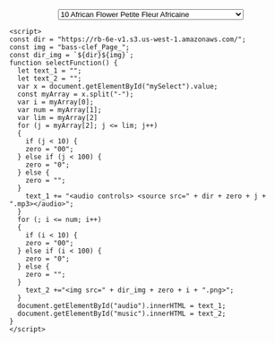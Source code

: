 <style>
    #tune_select {
  margin: auto;
  text-align: center;
    }
</style>
<body onload="selectFunction()">
      <div id='tune_select'>
      <select id="mySelect" onchange="selectFunction()">
        <option value="10-10-241">10 African Flower Petite Fleur Africaine</option>
<option value="11-11-241">11 Afro Blue</option>
<option value="12-12-241">12 Afternoon In Paris</option>
<option value="13-13-3">13 Airegin🎵</option>
<option value="14-15-2">14 Água De Beber Water To Drink🎵</option>
<option value="16-16-241">16 Alfie</option>
<option value="17-17-4">17 Alice In Wonderland🎵</option>
<option value="18-18-241">18 All Blues</option>
<option value="19-19-241">19 All By Myself</option>
<option value="20-20-6">20 All Of Me🎵</option>
<option value="21-21-7">21 All Of You🎵</option>
<option value="22-22-8">22 All The Things You Are🎵</option>
<option value="23-23-241">23 Always</option>
<option value="24-25-9">24 Alright Okay You Win🎵</option>
<option value="26-27-241">26 Ana Maria</option>
<option value="28-28-10">28 Angel Eyes🎵</option>
<option value="29-29-11">29 Anthropology🎵</option>
<option value="30-31-241">30 Apple Honey</option>
<option value="32-32-12">32 April In Paris🎵</option>
<option value="33-33-241">33 April Joy</option>
<option value="34-35-241">34 Arise Her Eyes</option>
<option value="36-36-241">36 Armageddon</option>
<option value="37-37-13">37 Au Privave🎵</option>
<option value="38-38-14">38 Autumn In New York🎵</option>
<option value="39-39-15">39 Autumn Leaves🎵</option>
<option value="40-40-241">40 Beautiful Love</option>
<option value="41-41-241">41 Beauty And The Beast</option>
<option value="42-42-16">42 Bessies Blues🎵</option>
<option value="43-43-17">43 Bewitched🎵</option>
<option value="44-44-241">44 Big Nick</option>
<option value="45-45-18">45 Black Coffee🎵</option>
<option value="46-46-241">46 Black Diamond</option>
<option value="47-47-241">47 Black Narcissus</option>
<option value="48-48-241">48 Black Nile</option>
<option value="49-49-19">49 Black Orpheus🎵</option>
<option value="50-50-241">50 Blue Bossa</option>
<option value="51-51-20">51 Blue In Green🎵</option>
<option value="52-52-241">52 Blue Monk</option>
<option value="53-53-21">53 The Blue Room🎵</option>
<option value="54-54-22">54 Blue Train Blue Trane🎵</option>
<option value="55-55-23">55 Blues For Alice🎵</option>
<option value="56-56-24">56 Bluesette🎵</option>
<option value="57-57-25">57 Body And Soul🎵</option>
<option value="58-58-26">58 Boplicity Be Bop Lives🎵</option>
<option value="59-59-27">59 Bright Size Life🎵</option>
<option value="60-60-241">60 Broad Way Blues</option>
<option value="61-61-28">61 Broadway🎵</option>
<option value="62-62-29">62 But Beautiful🎵</option>
<option value="63-63-241">63 Butterfly</option>
<option value="64-64-241">64 Byrd Like</option>
<option value="65-65-241">65 Cest Si Bon</option>
<option value="66-66-31">66 Call Me🎵</option>
<option value="67-67-30">67 Call Me Irresponsible🎵</option>
<option value="68-68-32">68 Cant Help Lovin Dat Man🎵</option>
<option value="69-69-241">69 Central Park West</option>
<option value="70-71-33">70 Captain Marvel🎵</option>
<option value="72-72-34">72 Ceora🎵</option>
<option value="73-73-241">73 Chelsea Bells</option>
<option value="74-75-35">74 Chega De Saudade No More Blues🎵</option>
<option value="76-76-36">76 Chelsea Bridge🎵</option>
<option value="77-77-37">77 Cherokee Indian Love Song🎵</option>
<option value="78-78-38">78 Cherry Pink And Apple Blossom White🎵</option>
<option value="79-79-39">79 A Child Is Born🎵</option>
<option value="80-80-241">80 Chippie</option>
<option value="81-81-40">81 Chitlins Con Carne🎵</option>
<option value="82-82-41">82 Come Sunday🎵</option>
<option value="83-83-241">83 Como En Vietnam</option>
<option value="84-85-42">84 Con Alma🎵</option>
<option value="86-86-43">86 Conception🎵</option>
<option value="87-87-44">87 Confirmation🎵</option>
<option value="88-88-241">88 Contemplation</option>
<option value="89-89-241">89 Coral</option>
<option value="90-90-45">90 Cotton Tail🎵</option>
<option value="91-91-241">91 Could It Be You</option>
<option value="92-92-46">92 Countdown🎵</option>
<option value="93-93-241">93 Crescent</option>
<option value="94-94-241">94 Crystal Silence</option>
<option value="95-95-47">95 D Natural Blues🎵</option>
<option value="96-97-241">96 Daahoud</option>
<option value="98-98-49">98 Dancing On The Ceiling🎵</option>
<option value="99-99-50">99 Darn That Dream🎵</option>
<option value="100-100-241">100 Day Waves</option>
<option value="101-101-241">101 Days And Nights Waiting</option>
<option value="102-102-51">102 Dear Old Stockholm🎵</option>
<option value="103-103-52">103 Dearly Beloved🎵</option>
<option value="104-104-241">104 Dedicated To You</option>
<option value="105-105-54">105 Detour Ahead🎵</option>
<option value="106-107-241">106 Deluge</option>
<option value="108-109-53">108 Desafinado🎵</option>
<option value="110-111-241">110 Desert Air</option>
<option value="112-112-55">112 Dexterity🎵</option>
<option value="113-113-56">113 Dizzy Atmosphere🎵</option>
<option value="114-115-48">114 Django🎵</option>
<option value="116-117-241">116 Doin The Pig</option>
<option value="118-118-241">118 Dolores</option>
<option value="119-119-57">119 Dolphin Dance🎵</option>
<option value="120-120-241">120 Domino Biscuit</option>
<option value="121-121-58">121 Dont Blame Me🎵</option>
<option value="122-122-59">122 Dont Get Around Much Anymore🎵</option>
<option value="123-123-60">123 Donna Lee🎵</option>
<option value="124-124-241">124 Dream A Little Dream Of Me</option>
<option value="125-125-61">125 Dreamsville🎵</option>
<option value="126-126-63">126 Easter Parade🎵</option>
<option value="127-127-64">127 Easy Living🎵</option>
<option value="128-128-65">128 Easy To Love Youd Be So Easy To Love🎵</option>
<option value="129-129-241">129 Ecclusiastics</option>
<option value="130-130-241">130 Eighty One</option>
<option value="131-131-241">131 El Gaucho</option>
<option value="132-132-66">132 Epistrophy🎵</option>
<option value="133-133-67">133 Equinox🎵</option>
<option value="134-134-241">134 Equipoise</option>
<option value="135-135-62">135 E.S.P.🎵</option>
<option value="136-136-241">136 Fall</option>
<option value="137-137-241">137 Falling Grace</option>
<option value="138-138-68">138 Falling In Love With Love🎵</option>
<option value="139-139-241">139 Fee-Fi-Fo-Fum</option>
<option value="140-140-69">140 A Fine Romance🎵</option>
<option value="141-141-1">141 500 Miles High🎵</option>
<option value="142-142-241">142 502 Blues</option>
<option value="143-143-241">143 Follow Your Heart</option>
<option value="144-144-70">144 Footprints🎵</option>
<option value="145-145-71">145 For All We Know🎵</option>
<option value="146-146-72">146 For Heavens Sake🎵</option>
<option value="147-147-73">147 I Love You For Sentimental Reasons🎵</option>
<option value="148-148-241">148 Forest Flower</option>
<option value="149-149-75">149 Four🎵</option>
<option value="150-150-74">150 Four On Six🎵</option>
<option value="151-151-76">151 Freddie Freeloader🎵</option>
<option value="152-152-241">152 Freedom Jazz Dance</option>
<option value="153-153-78">153 Gee Baby Aint I Good To You🎵</option>
<option value="154-155-77">154 Full House🎵</option>
<option value="156-156-241">156 Gemini</option>
<option value="157-157-79">157 Giant Steps🎵</option>
<option value="158-158-80">158 The Girl From Ipanema Garôta De Ipanema🎵</option>
<option value="159-159-241">159 Glorias Step</option>
<option value="160-160-81">160 God Bless The Child🎵</option>
<option value="161-161-241">161 Golden Lady</option>
<option value="162-163-241">162 Good Evening Mr. And Mrs. America</option>
<option value="164-164-241">164 Grand Central</option>
<option value="165-165-241">165 The Green Mountains</option>
<option value="166-166-82">166 Groovin High🎵</option>
<option value="167-167-241">167 Grow Your Own</option>
<option value="168-168-83">168 Guilty🎵</option>
<option value="169-169-84">169 Gypsy In My Soul🎵</option>
<option value="170-171-85">170 Half Nelson🎵</option>
<option value="172-172-86">172 Have You Met Miss Jones🎵</option>
<option value="173-173-241">173 Heaven</option>
<option value="174-174-241">174 Heebie Jeebies</option>
<option value="175-175-88">175 Heres That Rainy Day🎵</option>
<option value="176-177-87">176 Hello Young Lovers🎵</option>
<option value="178-178-89">178 Hot Toddy🎵</option>
<option value="179-179-241">179 House Of Jade</option>
<option value="180-180-90">180 How High The Moon🎵</option>
<option value="181-181-91">181 How Insensitive Insensatez🎵</option>
<option value="182-182-241">182 How My Heart Sings</option>
<option value="183-183-241">183 Hullo Bolinas</option>
<option value="184-184-92">184 I Cant Get Started🎵</option>
<option value="185-185-93">185 I Cant Give You Anything But Love🎵</option>
<option value="186-186-94">186 I Could Write A Book🎵</option>
<option value="187-187-95">187 I Got It Bad And That Aint Good🎵</option>
<option value="188-188-96">188 I Let A Song Go Out Of My Heart🎵</option>
<option value="189-189-97">189 I Love Paris🎵</option>
<option value="190-190-98">190 I Love You🎵</option>
<option value="191-191-99">191 I Mean You🎵</option>
<option value="192-193-100">192 I Remember Clifford🎵</option>
<option value="194-194-241">194 I Should Care</option>
<option value="195-195-241">195 I Wish I Knew How It Would Feel To Be Free</option>
<option value="196-196-101">196 Ill Never Smile Again🎵</option>
<option value="197-197-102">197 Ill Remember April🎵</option>
<option value="198-199-241">198 Im All Smiles</option>
<option value="200-200-103">200 Im Beginning To See The Light🎵</option>
<option value="201-201-241">201 Im Your Pal</option>
<option value="202-203-241">202 Icarus</option>
<option value="204-204-241">204 If You Never Come To Me Inutil Paisagem</option>
<option value="205-205-104">205 Impressions🎵</option>
<option value="206-206-105">206 In A Mellow Tone🎵</option>
<option value="207-207-106">207 In A Sentimental Mood🎵</option>
<option value="208-209-107">208 In The Mood🎵</option>
<option value="210-210-108">210 In The Wee Small Hours Of The Morning🎵</option>
<option value="211-211-241">211 In Your Quiet Place</option>
<option value="212-212-109">212 The Inch Worm🎵</option>
<option value="213-213-241">213 Indian Lady</option>
<option value="214-214-241">214 Inner Urge</option>
<option value="215-215-241">215 Interplay</option>
<option value="216-216-241">216 The Intrepid Fox</option>
<option value="217-217-110">217 Invitation🎵</option>
<option value="218-218-241">218 Iris</option>
<option value="219-219-112">219 Isnt It Romantic🎵</option>
<option value="220-221-111">220 Is You Is Or Is You Aint Ma Baby🎵</option>
<option value="222-222-241">222 Isotope</option>
<option value="223-223-113">223 Israel🎵</option>
<option value="224-224-114">224 It Dont Mean A Thing If It Aint Got That Swing🎵</option>
<option value="225-225-115">225 Its Easy To Remember🎵</option>
<option value="226-226-241">226 Jelly Roll</option>
<option value="227-227-116">227 Jordu🎵</option>
<option value="228-228-241">228 Journey To Recife</option>
<option value="229-229-241">229 Joy Spring</option>
<option value="230-230-117">230 Juju🎵</option>
<option value="231-231-118">231 June In January🎵</option>
<option value="232-233-241">232 Jump Monk</option>
<option value="234-234-119">234 Just One More Chance🎵</option>
<option value="235-235-120">235 Lady Bird🎵</option>
<option value="236-237-241">236 Kelo</option>
<option value="238-238-121">238 Lady Sings The Blues🎵</option>
<option value="239-239-122">239 Lament🎵</option>
<option value="240-240-241">240 Las Vegas Tango</option>
<option value="241-241-123">241 Lazy Bird🎵</option>
<option value="242-242-124">242 Lazy River🎵</option>
<option value="243-243-125">243 Like Someone In Love🎵</option>
<option value="244-244-126">244 Limehouse Blues🎵</option>
<option value="245-245-127">245 Little Boat O Barquinho🎵</option>
<option value="246-247-241">246 Lines And Spaces</option>
<option value="248-249-241">248 Litha</option>
<option value="250-250-128">250 Little Waltz🎵</option>
<option value="251-251-129">251 Long Ago And Far Away🎵</option>
<option value="252-252-241">252 Lonnies Lament</option>
<option value="253-253-241">253 Look To The Sky</option>
<option value="254-254-130">254 Love Is The Sweetest Thing🎵</option>
<option value="255-255-131">255 Lucky Southern🎵</option>
<option value="256-256-132">256 Lullaby Of Birdland🎵</option>
<option value="257-257-241">257 The Magician In You</option>
<option value="258-259-133">258 Lush Life🎵</option>
<option value="260-260-134">260 Mahjong🎵</option>
<option value="261-261-135">261 Maiden Voyage🎵</option>
<option value="262-263-136">262 A Man And A Woman🎵</option>
<option value="264-265-241">264 Man In The Green Shirt</option>
<option value="266-266-137">266 Meditation Meditacao🎵</option>
<option value="267-267-241">267 Memories Of Tomorrow</option>
<option value="268-268-241">268 Michelle</option>
<option value="269-269-241">269 Midnight Mood</option>
<option value="270-271-241">270 Midwestern Nights Dream</option>
<option value="272-272-138">272 Milano🎵</option>
<option value="273-273-241">273 Minority</option>
<option value="274-274-241">274 Miss Ann</option>
<option value="275-275-241">275 Missouri Uncompromised</option>
<option value="276-276-143">276 Mr. P.C.🎵</option>
<option value="277-277-139">277 Misty🎵</option>
<option value="278-278-241">278 Miyako</option>
<option value="279-279-141">279 Mood Indigo🎵</option>
<option value="280-281-140">280 Moments Notice🎵</option>
<option value="282-282-241">282 Moonchild</option>
<option value="283-283-142">283 The Most Beautiful Girl In The World🎵</option>
<option value="284-284-241">284 My Buddy</option>
<option value="285-285-144">285 My Favorite Things🎵</option>
<option value="286-286-145">286 My Foolish Heart🎵</option>
<option value="287-287-146">287 My Funny Valentine🎵</option>
<option value="288-288-147">288 My One And Only Love🎵</option>
<option value="289-289-148">289 My Romance🎵</option>
<option value="290-290-149">290 My Shining Hour🎵</option>
<option value="291-291-150">291 My Ship🎵</option>
<option value="292-292-151">292 My Way🎵</option>
<option value="293-293-152">293 Naima Niema🎵</option>
<option value="294-295-241">294 Mysterious Traveller</option>
<option value="296-296-153">296 Nardis🎵</option>
<option value="297-297-154">297 Nefertiti🎵</option>
<option value="298-298-155">298 Never Will I Marry🎵</option>
<option value="299-299-156">299 Nicas Dream🎵</option>
<option value="300-300-157">300 Night Dreamer🎵</option>
<option value="301-301-158">301 The Night Has A Thousand Eyes🎵</option>
<option value="302-302-159">302 A Night In Tunisia🎵</option>
<option value="303-303-241">303 Nobody Knows You When Youre Down And Out</option>
<option value="304-305-160">304 Night Train🎵</option>
<option value="306-306-241">306 Nostalgia In Times Square</option>
<option value="307-307-161">307 Nuages🎵</option>
<option value="308-308-241">308 The Old Man From The Old Country</option>
<option value="309-309-162">309 Oleo🎵</option>
<option value="310-310-241">310 Oliloqui Valley</option>
<option value="311-311-163">311 Once I Loved Amor Em Paz Love In Peace🎵</option>
<option value="312-312-164">312 Once In Love With Amy🎵</option>
<option value="313-313-241">313 One Finger Snap</option>
<option value="314-314-165">314 One Note Samba Samba De Uma Nota So🎵</option>
<option value="315-315-166">315 Only Trust Your Heart🎵</option>
<option value="316-316-241">316 Orbits</option>
<option value="317-317-167">317 Ornithology🎵</option>
<option value="318-318-168">318 Out Of Nowhere🎵</option>
<option value="319-319-169">319 Paper Doll🎵</option>
<option value="320-320-170">320 Passion Dance🎵</option>
<option value="321-321-241">321 Passion Flower</option>
<option value="322-322-171">322 Peace🎵</option>
<option value="323-323-241">323 Peggys Blue Skylight</option>
<option value="324-324-172">324 Pent Up House🎵</option>
<option value="325-325-241">325 Penthouse Serenade</option>
<option value="326-326-173">326 Peris Scope🎵</option>
<option value="327-327-241">327 Pfrancing</option>
<option value="328-328-241">328 Pinocchio</option>
<option value="329-329-241">329 Pithecanthropus Erectus</option>
<option value="330-330-241">330 Portsmouth Figurations</option>
<option value="331-331-174">331 Prelude To A Kiss🎵</option>
<option value="332-332-241">332 Prince Of Darkness</option>
<option value="333-333-241">333 P.S. I Love You</option>
<option value="334-334-241">334 Pussy Cat Dues</option>
<option value="335-335-175">335 Quiet Nights Of Quiet Stars Corcovado🎵</option>
<option value="336-336-241">336 Quiet Now</option>
<option value="337-337-176">337 Recorda Me🎵</option>
<option value="338-339-177">338 Red Clay🎵</option>
<option value="340-340-241">340 Reflections</option>
<option value="341-341-241">341 Ring Dem Bells</option>
<option value="342-343-241">342 Reincarnation Of A Lovebird</option>
<option value="344-344-178">344 Road Song🎵</option>
<option value="345-345-241">345 Round Midnight</option>
<option value="346-347-179">346 Ruby My Dear🎵</option>
<option value="348-348-241">348 The Saga Of Harrison Crabfeathers</option>
<option value="349-349-180">349 Satin Doll🎵</option>
<option value="350-350-241">350 Scotch And Soda</option>
<option value="351-351-181">351 Scrapple From The Apple🎵</option>
<option value="352-353-241">352 Sea Journey</option>
<option value="354-354-182">354 Seven Come Eleven🎵</option>
<option value="355-355-184">355 Sidewinder🎵</option>
<option value="356-357-241">356 Seven Steps To Heaven</option>
<option value="358-358-241">358 Silver Hollow</option>
<option value="359-359-241">359 Sirabhorn</option>
<option value="360-361-241">360 Skating In Central Park</option>
<option value="362-362-185">362 So Nice Summer Samba🎵</option>
<option value="363-363-187">363 Solar🎵</option>
<option value="364-365-186">364 So What🎵</option>
<option value="366-366-188">366 Solitude🎵</option>
<option value="367-367-189">367 Some Day My Prince Will Come🎵</option>
<option value="368-368-190">368 Some Other Spring🎵</option>
<option value="369-369-192">369 Somebody Loves Me🎵</option>
<option value="370-371-191">370 Some Skunk Funk🎵</option>
<option value="372-372-241">372 Sometime Ago</option>
<option value="373-373-193">373 Song For My Father🎵</option>
<option value="374-375-194">374 The Song Is You🎵</option>
<option value="376-376-195">376 Sophisticated Lady🎵</option>
<option value="377-377-196">377 The Sorcerer🎵</option>
<option value="378-378-197">378 Speak No Evil🎵</option>
<option value="379-379-241">379 The Sphinx</option>
<option value="380-380-241">380 Standing On The Corner</option>
<option value="381-381-241">381 The Star-Crossed Lovers</option>
<option value="382-382-198">382 Stella By Starlight🎵</option>
<option value="383-383-241">383 Steps</option>
<option value="384-384-199">384 Stolen Moments🎵</option>
<option value="385-385-200">385 Stompin At The Savoy🎵</option>
<option value="386-386-241">386 Straight No Chaser</option>
<option value="387-387-202">387 Sugar🎵</option>
<option value="388-389-201">388 A String Of Pearls</option>
<option value="390-391-241">390 Stuff</option>
<option value="392-392-203">392 A Sunday Kind Of Love🎵</option>
<option value="393-393-204">393 The Surrey With The Fringe On Top🎵</option>
<option value="394-394-241">394 Swedish Pastry</option>
<option value="395-395-205">395 Sweet Georgia Bright🎵</option>
<option value="396-396-241">396 Sweet Henry</option>
<option value="397-397-206">397 Take Five🎵</option>
<option value="398-398-207">398 Take The “A” Train🎵</option>
<option value="399-399-208">399 Thanks For The Memory🎵</option>
<option value="400-401-241">400 Tame Thy Pen</option>
<option value="402-403-241">402 Tell Me A Bedtime Story</option>
<option value="404-405-241">404 Thats Amore Thats Love</option>
<option value="406-406-209">406 There Is No Greater Love🎵</option>
<option value="407-407-210">407 There Will Never Be Another You🎵</option>
<option value="408-408-241">408 Therell Be Some Changes Made</option>
<option value="409-409-241">409 They Didnt Believe Me</option>
<option value="410-410-211">410 Think On Me🎵</option>
<option value="411-411-212">411 Thou Swell🎵</option>
<option value="412-412-241">412 Three Flowers</option>
<option value="413-413-213">413 Time Remembered🎵</option>
<option value="414-414-214">414 Tones For Joans Bones🎵</option>
<option value="415-415-215">415 Topsy🎵</option>
<option value="416-416-216">416 Tour De Force🎵</option>
<option value="417-417-241">417 Triste</option>
<option value="418-418-217">418 Tune Up🎵</option>
<option value="419-419-218">419 Turn Out The Stars🎵</option>
<option value="420-420-241">420 Twisted Blues</option>
<option value="421-421-241">421 Unquity Road</option>
<option value="422-423-219">422 Unchain My Heart🎵</option>
<option value="424-424-241">424 Unity Village</option>
<option value="425-425-220">425 Up Jumped Spring🎵</option>
<option value="426-426-241">426 Upper Manhattan Medical Group UMMG</option>
<option value="427-427-241">427 Valse Hot</option>
<option value="428-428-221">428 Very Early🎵</option>
<option value="429-429-241">429 Virgo</option>
<option value="430-430-241">430 Wait Till You See Her</option>
<option value="431-431-223">431 Wave🎵</option>
<option value="432-433-222">432 Waltz For Debby🎵</option>
<option value="434-434-241">434 Well Be Together Again</option>
<option value="435-435-224">435 Well You Neednt Its Over Now🎵</option>
<option value="436-436-225">436 West Coast Blues🎵</option>
<option value="437-437-241">437 What Am I Here For</option>
<option value="438-438-241">438 What Was</option>
<option value="439-439-226">439 When I Fall In Love🎵</option>
<option value="440-440-227">440 When Sunny Gets Blue🎵</option>
<option value="441-441-228">441 When You Wish Upon A Star🎵</option>
<option value="442-442-241">442 Whispering</option>
<option value="443-443-229">443 Windows🎵</option>
<option value="444-445-241">444 Wild Flower</option>
<option value="446-446-241">446 Witch Hunt</option>
<option value="447-447-231">447 Woodchoppers Ball🎵</option>
<option value="448-449-230">448 Wives And Lovers Hey Little Girl🎵</option>
<option value="450-450-232">450 Woodyn You🎵</option>
<option value="451-451-241">451 The World Is Waiting For The Sunrise</option>
<option value="452-452-233">452 Yes And No🎵</option>
<option value="453-453-241">453 Yesterday</option>
<option value="454-454-234">454 Yesterdays🎵</option>
<option value="455-455-235">455 You Are Too Beautiful🎵</option>
<option value="456-457-241">456 You Are The Sunshine Of My Life</option>
<option value="458-458-236">458 You Brought A New Kind Of Love To Me🎵</option>
<option value="459-459-237">459 You Dont Know What Love Is🎵</option>
<option value="460-460-238">460 You Took Advantage Of Me🎵</option>
<option value="461-461-240">461 Young At Heart🎵</option>
<option value="462-462-239">462 Youre Nobody til Somebody Loves You🎵</option>
    </select>
    <div id="audio"></div>
    <div id="music"></div>
    </div>
    
    <script>
    const dir = "https://rb-6e-v1.s3.us-west-1.amazonaws.com/";
    const img = "bass-clef_Page_";
    const dir_img = `${dir}${img}`;
    function selectFunction() {
      let text_1 = "";
      let text_2 = "";
      var x = document.getElementById("mySelect").value;
      const myArray = x.split("-");
      var i = myArray[0];
      var num = myArray[1];
      var lim = myArray[2]
      for (j = myArray[2]; j <= lim; j++)
      {
        if (j < 10) {
        zero = "00";
      } else if (j < 100) {
        zero = "0";
      } else {
        zero = "";
      }
        text_1 += "<audio controls> <source src=" + dir + zero + j + ".mp3></audio>";
      }
      for (; i <= num; i++) 
      {
        if (i < 10) {
        zero = "00";
      } else if (i < 100) {
        zero = "0";
      } else {
        zero = "";
      }
        text_2 +="<img src=" + dir_img + zero + i + ".png>";
      }
      document.getElementById("audio").innerHTML = text_1;
      document.getElementById("music").innerHTML = text_2;
    }
    </script>
